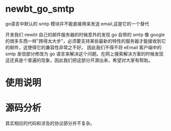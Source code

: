 # newbt_go_smtp
go语言中默认的 smtp 模块并不能直接用来发送 email,这是它的一个替代

开发我们 newbt 自己的邮件服务器的时候意外的发现 go 自带的 smtp 像 google 的很多东西一样"跨得太大步"，必须要支持某些最新的特性的服务器才能接收到它的邮件，这使得它的兼容性非常之不好。
因此我们不得不将 eEmail 客户端中的 smtp 发信部分修改为 go 语言来解决这个问题。在网上搜索解决方案的时候发现这还真是个普遍的现象，因此我们把这部分开源出来，希望对大家有帮助。
# 使用说明

# 源码分析
其实相应的代码和涉及的协议部分并不复杂。
